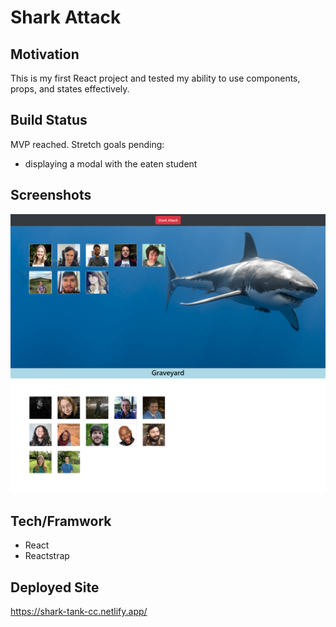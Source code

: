# Shark Attack
    
## Motivation

This is my first React project and tested my ability to use components, props, and states effectively. 

## Build Status

MVP reached.
Stretch goals pending:
- displaying a modal with the eaten student

## Screenshots

![Alt text](/src/img/shark-attack.png 'Shark Attack Website')

## Tech/Framwork

- React
- Reactstrap

## Deployed Site

https://shark-tank-cc.netlify.app/
